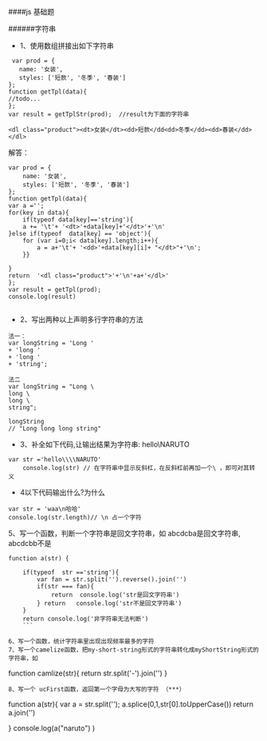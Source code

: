 ####js  基础题

 ######字符串
  - 1、使用数组拼接出如下字符串
 ```
  var prod = {
    name: '女装',
    styles: ['短款', '冬季', '春装']
};
function getTpl(data){
//todo...
};
var result = getTplStr(prod);  //result为下面的字符串

<dl class="product"><dt>女装</dt><dd>短款</dd<dd>冬季</dd><dd>春装</dd></dl>
```
解答：
```
var prod = {
    name: '女装',
    styles: ['短款', '冬季', '春装']
};
function getTpl(data){
var a ='';
for(key in data){
    if(typeof data[key]=='string'){
    a += '\t'+ '<dt>'+data[key]+'</dt>'+'\n'
}else if(typeof  data[key] == 'object'){
    for (var i=0;i< data[key].length;i++){
        a = a+'\t'+ '<dd>'+data[key][i]+ "</dt>"+'\n';
    }}

}
return  '<dl class="product">'+'\n'+a+'</dl>'
};
var result = getTpl(prod);
console.log(result)


```

- 2、写出两种以上声明多行字符串的方法

```
法一：
var longString = 'Long '
+ 'long '
+ 'long '
+ 'string';

法二  
var longString = "Long \
long \
long \
string";

longString
// "Long long long string"
```
- 3、补全如下代码,让输出结果为字符串: hello\\NARUTO

```
var str ='hello\\\\NARUTO'
    console.log(str) // 在字符串中显示反斜杠，在反斜杠前再加一个\ ，即可对其转义
```
- 4以下代码输出什么?为什么
```
var str = 'waa\n哈哈'
console.log(str.length)// \n 占一个字符
```

5、写一个函数，判断一个字符串是回文字符串，如 abcdcba是回文字符串, abcdcbb不是
```
function a(str) {

    if(typeof  str =='string'){
        var fan = str.split('').reverse().join('')
        if(str === fan){
            return  console.log('str是回文字符串')
        } return   console.log('str不是回文字符串')
    }
    return console.log('非字符串无法判断')
	```
	
6、写一个函数，统计字符串里出现出现频率最多的字符
7、写一个camelize函数，把my-short-string形式的字符串转化成myShortString形式的字符串，如
```
function camlize(str){
   return str.split('-').join('')
}
```
8、写一个 ucFirst函数，返回第一个字母为大写的字符 （***）
```
function a(str){
    var a = str.split('');
   a.splice(0,1,str[0].toUpperCase())
    return a.join('')


}
console.log(a("naruto") )
```


